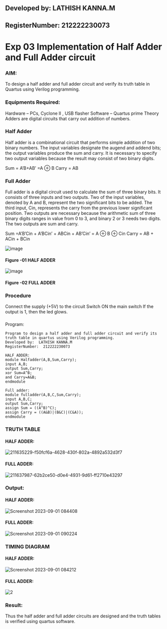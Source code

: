 ## Developed by:  LATHISH KANNA.M
## RegisterNumber:  212222230073

# Exp 03 Implementation of Half Adder and Full Adder circuit
### AIM:
To design a half adder and full adder circuit and verify its truth table in Quartus using Verilog programming.

### Equipments Required:
Hardware – PCs, Cyclone II , USB flasher
Software – Quartus prime
Theory
Adders are digital circuits that carry out addition of numbers.

### Half Adder
Half adder is a combinational circuit that performs simple addition of two binary numbers. The input variables designate the augend and addend bits; the output variables produce the sum and carry. It is necessary to specify two output variables because the result may consist of two binary digits.

Sum = A’B+AB’ =A ⊕ B Carry = AB

### Full Adder
Full adder is a digital circuit used to calculate the sum of three binary bits. It consists of three inputs and two outputs. Two of the input variables, denoted by A and B, represent the two significant bits to be added. The third input, Cin, represents the carry from the previous lower significant position. Two outputs are necessary because the arithmetic sum of three binary digits ranges in value from 0 to 3, and binary 2 or 3 needs two digits. The two outputs are sum and carry.

Sum =A’B’Cin + A’BCin’ + ABCin + AB’Cin’ = A ⊕ B ⊕ Cin Carry = AB + ACin + BCin

 ![image](https://user-images.githubusercontent.com/36288975/163552156-a13e5a56-c638-4110-97d9-8896907c8d25.png)

#### Figure -01 HALF ADDER 


![image](https://user-images.githubusercontent.com/36288975/163552057-b3547877-6d07-45b4-b7e0-bcfebfad9e1d.png)

#### Figure -02 FULL ADDER 

### Procedure

Connect the supply (+5V) to the circuit
Switch ON the main switch
If the output is 1, then the led glows.
### 
Program:
```
Program to design a half adder and full adder circuit and verify its truth table in quartus using Verilog programming.
Developed by:  LATHISH KANNA.M
RegisterNumber:  212222230073

HALF ADDER:
module Halfadder(A,B,Sum,Carry);
input A,B;
output Sum,Carry;
xor Sum=A^B;
and Carry=A&B;
endmodule

Full adder:
module fulladder(A,B,C,Sum,Carry);
input A,B,C;
output Sum,Carry;
assign Sum = ((A^B)^C);
assign Carry = ((A&B)|(B&C)|(C&A));
endmodule
```
### TRUTH TABLE
#### HALF ADDER:
![211635229-f50fcf6a-4628-430f-802a-4892a532d3f7](https://github.com/mathes6112004/Exp-02-Implementation-of-Half-Adder-and-Full-Adder-circuit/assets/119477782/52932227-3c9a-4298-8c06-7409af0349e5)
#### FULL ADDER:
![211637987-62b2ce50-d0e4-4931-9d61-ff2710e43297](https://github.com/mathes6112004/Exp-02-Implementation-of-Half-Adder-and-Full-Adder-circuit/assets/119477782/eadecf25-ad73-4d1d-8ea7-5d605f511194)

### Output:
#### HALF ADDER:
![Screenshot 2023-09-01 084408](https://github.com/mathes6112004/Exp-02-Implementation-of-Half-Adder-and-Full-Adder-circuit/assets/119477782/1683402b-1705-4b8b-89f1-42266f967dab)
#### FULL ADDER:
![Screenshot 2023-09-01 090224](https://github.com/mathes6112004/Exp-02-Implementation-of-Half-Adder-and-Full-Adder-circuit/assets/119477782/5afef56c-b5f8-4f85-a00d-c03575afd02b)

### TIMING DIAGRAM
#### HALF ADDER:
![Screenshot 2023-09-01 084212](https://github.com/mathes6112004/Exp-02-Implementation-of-Half-Adder-and-Full-Adder-circuit/assets/119477782/8dd845ff-92d2-4b7f-8f42-bcea7d25889d)
#### FULL ADDER:
![2](https://github.com/mathes6112004/Exp-02-Implementation-of-Half-Adder-and-Full-Adder-circuit/assets/119477782/4c21f81d-ecf7-4395-b811-dba959877a3f)

### Result:
Thus the half adder and full adder circuits are designed and the truth tables is verified using quartus software.

